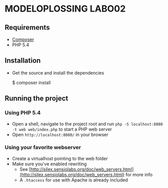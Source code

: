 # MODELOPLOSSING LABO02

## Requirements

- [Composer](http://getcomposer.org/)
- PHP 5.4

## Installation

- Get the source and install the dependencies

	$ composer install

## Running the project

### Using PHP 5.4

- Open a shell, navigate to the project root and run `php -S localhost:8080 -t web web/index.php` to start a PHP web server
- Open `http://localhost:8080/` in your browser

### Using your favorite webserver

- Create a virtualhost pointing to the web folder
- Make sure you've enabled rewriting
	- See [http://silex.sensiolabs.org/doc/web_servers.html](http://silex.sensiolabs.org/doc/web_servers.html) for more info
	- A `.htaccess` for use with Apache is already included